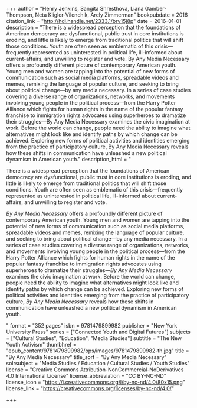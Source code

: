 +++
author = "Henry Jenkins, Sangita Shresthova, Liana Gamber-Thompson, Neta Kligler-Vilenchik, Arely Zimmerman"
bookpubdate = 2016
citation_link = "http://hdl.handle.net/2333.1/brv15j8p"
date = 2016-01-01
description = "There is a widespread perception that the foundations of American democracy are dysfunctional, public trust in core institutions is eroding, and little is likely to emerge from traditional politics that will shift those conditions. Youth are often seen as emblematic of this crisis—frequently represented as uninterested in political life, ill-informed about current-affairs, and unwilling to register and vote. By Any Media Necessary offers a profoundly different picture of contemporary American youth. Young men and women are tapping into the potential of new forms of communication such as social media platforms, spreadable videos and memes, remixing the language of popular culture, and seeking to bring about political change—by any media necessary. In a series of case studies covering a diverse range of organizations, networks, and movements involving young people in the political process—from the Harry Potter Alliance which fights for human rights in the name of the popular fantasy franchise to immigration rights advocates using superheroes to dramatize their struggles—By Any Media Necessary examines the civic imagination at work. Before the world can change, people need the ability to imagine what alternatives might look like and identify paths by which change can be achieved. Exploring new forms of political activities and identities emerging from the practice of participatory culture, By Any Media Necessary reveals how these shifts in communication have unleashed a new political dynamism in American youth."
description_html = "<p>There is a widespread perception that the foundations of American democracy are dysfunctional, public trust in core institutions is eroding, and little is likely to emerge from traditional politics that will shift those conditions. Youth are often seen as emblematic of this crisis—frequently represented as uninterested in political life, ill-informed about current-affairs, and unwilling to register and vote. </p><p><em>By Any Media Necessary</em> offers a profoundly different picture of contemporary American youth. Young men and women are tapping into the potential of new forms of communication such as social media platforms, spreadable videos and memes, remixing the language of popular culture, and seeking to bring about political change—by any media necessary. In a series of case studies covering a diverse range of organizations, networks, and movements involving young people in the political process—from the Harry Potter Alliance which fights for human rights in the name of the popular fantasy franchise to immigration rights advocates using superheroes to dramatize their struggles—<em>By Any Media Necessary</em> examines the civic imagination at work. Before the world can change, people need the ability to imagine what alternatives might look like and identify paths by which change can be achieved. Exploring new forms of political activities and identities emerging from the practice of participatory culture, <em>By Any Media Necessary </em>reveals how these shifts in communication have unleashed a new political dynamism in American youth.</p>"
format = "352 pages"
isbn = 9781479899982
publisher = "New York University Press"
series = ["Connected Youth and Digital Futures"]
subjects = ["Cultural Studies", "Education", "Media Studies"]
subtitle = "The New Youth Activism"
thumbhref = "epub_content/9781479899982/ops/images/9781479899982-th.jpg"
title = "By Any Media Necessary"
title_sort = "By Any Media Necessary"
solrsubject = "Media Studies / Education / Cultural Studies / Youth Studies"
license = "Creative Commons Attribution-NonCommercial-NoDerivatives 4.0 International License"
license_abbreviation = "CC BY-NC-ND"
license_icon = "https://i.creativecommons.org/l/by-nc-nd/4.0/80x15.png"
license_link = "https://creativecommons.org/licenses/by-nc-nd/4.0/"

+++
